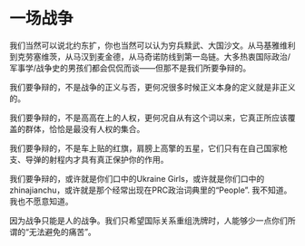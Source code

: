
# 一场战争

我们当然可以说北约东扩，你也当然可以认为穷兵黩武、大国沙文。从马基雅维利到克劳塞维茨，从马汉到麦金德，从马奇诺防线到第一岛链。大多热衷国际政治/军事学/战争史的男孩们都会侃侃而谈——但那不是我们所要争辩的。

我们要争辩的，不是战争的正义与否，更何况很多时候正义本身的定义就是非正义的。

我们要争辩的，不是高高在上的人权，更何况自从有这个词以来，它真正所应该覆盖的群体，恰恰是最没有人权的集合。

我们要争辩的，不是车上贴的红旗，肩膀上高擎的五星，它们只有在自己国家枪支、导弹的射程内才具有真正保护你的作用。

我们要争辩的，或许就是你们口中的Ukraine Girls，或许就是你们口中的zhinajianchu，或许就是那个经常出现在PRC政治词典里的“People”. 我不知道。我也不愿意知道。

因为战争只能是人的战争。我们只希望国际关系重组洗牌时，人能够少一点你们所谓的“无法避免的痛苦”。



